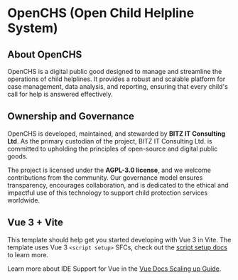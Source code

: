 # OpenCHS (Open Child Helpline System)

## About OpenCHS

OpenCHS is a digital public good designed to manage and streamline the operations of child helplines. It provides a robust and scalable platform for case management, data analysis, and reporting, ensuring that every child's call for help is answered effectively.

## Ownership and Governance

OpenCHS is developed, maintained, and stewarded by **BITZ IT Consulting Ltd**. As the primary custodian of the project, BITZ IT Consulting Ltd. is committed to upholding the principles of open-source and digital public goods.

The project is licensed under the **AGPL-3.0 license**, and we welcome contributions from the community. Our governance model ensures transparency, encourages collaboration, and is dedicated to the ethical and impactful use of this technology to support child protection services worldwide.

## Vue 3 + Vite

This template should help get you started developing with Vue 3 in Vite. The template uses Vue 3 `<script setup>` SFCs, check out the [script setup docs](https://v3.vuejs.org/api/sfc-script-setup.html#sfc-script-setup) to learn more.

Learn more about IDE Support for Vue in the [Vue Docs Scaling up Guide](https://vuejs.org/guide/scaling-up/tooling.html#ide-support).